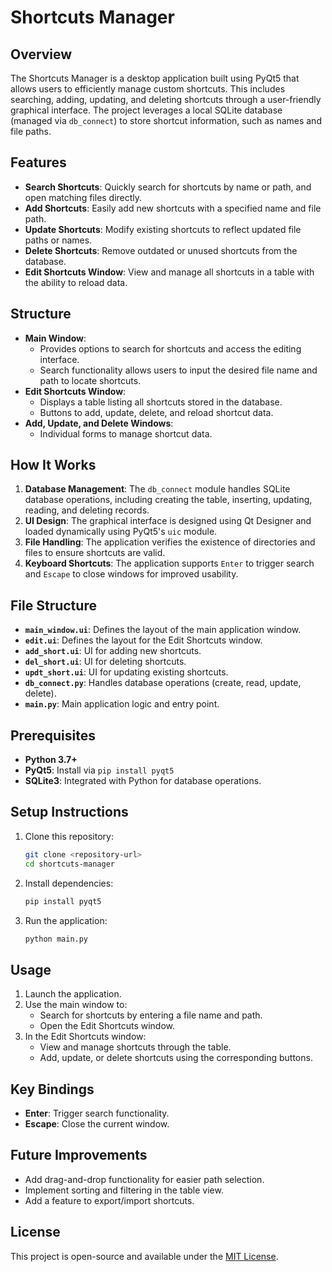 # Shortcuts Manager

## Overview
The Shortcuts Manager is a desktop application built using PyQt5 that allows users to efficiently manage custom shortcuts. This includes searching, adding, updating, and deleting shortcuts through a user-friendly graphical interface. The project leverages a local SQLite database (managed via `db_connect`) to store shortcut information, such as names and file paths.

## Features
- **Search Shortcuts**: Quickly search for shortcuts by name or path, and open matching files directly.
- **Add Shortcuts**: Easily add new shortcuts with a specified name and file path.
- **Update Shortcuts**: Modify existing shortcuts to reflect updated file paths or names.
- **Delete Shortcuts**: Remove outdated or unused shortcuts from the database.
- **Edit Shortcuts Window**: View and manage all shortcuts in a table with the ability to reload data.

## Structure
- **Main Window**:
  - Provides options to search for shortcuts and access the editing interface.
  - Search functionality allows users to input the desired file name and path to locate shortcuts.
- **Edit Shortcuts Window**:
  - Displays a table listing all shortcuts stored in the database.
  - Buttons to add, update, delete, and reload shortcut data.
- **Add, Update, and Delete Windows**:
  - Individual forms to manage shortcut data.

## How It Works
1. **Database Management**: The `db_connect` module handles SQLite database operations, including creating the table, inserting, updating, reading, and deleting records.
2. **UI Design**: The graphical interface is designed using Qt Designer and loaded dynamically using PyQt5's `uic` module.
3. **File Handling**: The application verifies the existence of directories and files to ensure shortcuts are valid.
4. **Keyboard Shortcuts**: The application supports `Enter` to trigger search and `Escape` to close windows for improved usability.

## File Structure
- **`main_window.ui`**: Defines the layout of the main application window.
- **`edit.ui`**: Defines the layout for the Edit Shortcuts window.
- **`add_short.ui`**: UI for adding new shortcuts.
- **`del_short.ui`**: UI for deleting shortcuts.
- **`updt_short.ui`**: UI for updating existing shortcuts.
- **`db_connect.py`**: Handles database operations (create, read, update, delete).
- **`main.py`**: Main application logic and entry point.

## Prerequisites
- **Python 3.7+**
- **PyQt5**: Install via `pip install pyqt5`
- **SQLite3**: Integrated with Python for database operations.

## Setup Instructions
1. Clone this repository:
   ```bash
   git clone <repository-url>
   cd shortcuts-manager
   ```
2. Install dependencies:
   ```bash
   pip install pyqt5
   ```
3. Run the application:
   ```bash
   python main.py
   ```

## Usage
1. Launch the application.
2. Use the main window to:
   - Search for shortcuts by entering a file name and path.
   - Open the Edit Shortcuts window.
3. In the Edit Shortcuts window:
   - View and manage shortcuts through the table.
   - Add, update, or delete shortcuts using the corresponding buttons.

## Key Bindings
- **Enter**: Trigger search functionality.
- **Escape**: Close the current window.

## Future Improvements
- Add drag-and-drop functionality for easier path selection.
- Implement sorting and filtering in the table view.
- Add a feature to export/import shortcuts.

## License
This project is open-source and available under the [MIT License](LICENSE).


